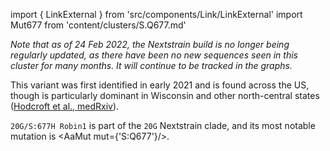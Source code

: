 import { LinkExternal } from 'src/components/Link/LinkExternal'
import Mut677 from 'content/clusters/S.Q677.md'

_Note that as of 24 Feb 2022, the Nextstrain build is no longer being regularly updated, as there have been no new sequences seen in this cluster for many months. It will continue to be tracked in the graphs._

This variant was first identified in early 2021 and is found across the US, though is particularly dominant in Wisconsin and other north-central states ([Hodcroft et al., medRxiv](https://www.medrxiv.org/content/10.1101/2021.02.12.21251658v2)).

`20G/S:677H Robin1` is part of the `20G` Nextstrain clade, and its most notable mutation is <AaMut mut={'S:Q677'}/>. <br/>


<Mut677/>